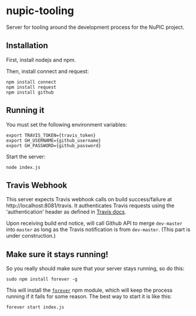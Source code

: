 nupic-tooling
=============

Server for tooling around the development process for the NuPIC project.

## Installation

First, install nodejs and npm.

Then, install connect and request:

    npm install connect
    npm install request
    npm install github

## Running it

You must set the following environment variables:

    export TRAVIS_TOKEN={travis_token}
    export GH_USERNAME={github_username}
    export GH_PASSWORD={github_password}

Start the server:

    node index.js

## Travis Webhook

This server expects Travis webhook calls on build success/failure at http://localhost:8081/travis. It authenticates Travis requests using the 'authentication' header as defined in [Travis docs](http://about.travis-ci.org/docs/user/notifications/#Authorization).

Upon receiving build end notice, will call Github API to merge `dev-master` into `master` as long as the Travis notification is from `dev-master`. (This part is under construction.)

## Make sure it stays running!

So you really should make sure that your server stays running, so do this:

    sudo npm install forever -g

This will install the [`forever`](https://npmjs.org/package/forever) npm module, which will keep the process running if it fails for some reason. The best way to start it is like this:

    forever start index.js